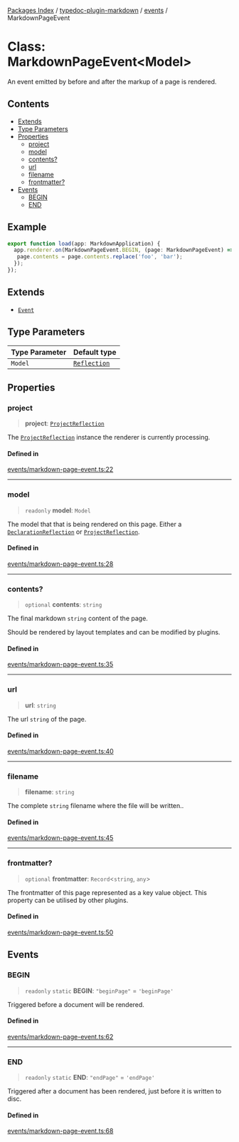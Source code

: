 [Packages Index](../../../README.md) / [typedoc-plugin-markdown](../../README.md) / [events](../README.md) / MarkdownPageEvent

# Class: MarkdownPageEvent\<Model>

An event emitted by before and after the markup of a page is rendered.

## Contents

* [Extends](#extends)
* [Type Parameters](#type-parameters)
* [Properties](#properties)
  * [project](#project)
  * [model](#model)
  * [contents?](#contents-1)
  * [url](#url)
  * [filename](#filename)
  * [frontmatter?](#frontmatter)
* [Events](#events)
  * [BEGIN](#begin)
  * [END](#end)

## Example

```ts
export function load(app: MarkdownApplication) {
  app.renderer.on(MarkdownPageEvent.BEGIN, (page: MarkdownPageEvent) => {
   page.contents = page.contents.replace('foo', 'bar');
  });
});
```

## Extends

* [`Event`](https://typedoc.org/api/classes/Event.html)

## Type Parameters

| Type Parameter | Default type                                                           |
| -------------- | ---------------------------------------------------------------------- |
| `Model`        | [`Reflection`](https://typedoc.org/api/classes/Models.Reflection.html) |

## Properties

### project

> **project**: [`ProjectReflection`](https://typedoc.org/api/classes/Models.ProjectReflection.html)

The [`ProjectReflection`](https://typedoc.org/api/classes/Models.ProjectReflection.html) instance the renderer is currently processing.

#### Defined in

[events/markdown-page-event.ts:22](https://github.com/typedoc2md/typedoc-plugin-markdown/blob/352ce41370cee18034e72b7c2f3874bbfe56f96f/packages/typedoc-plugin-markdown/src/events/markdown-page-event.ts#L22)

***

### model

> `readonly` **model**: `Model`

The model that that is being rendered on this page.
Either a [`DeclarationReflection`](https://typedoc.org/api/classes/Models.DeclarationReflection.html) or [`ProjectReflection`](https://typedoc.org/api/classes/Models.ProjectReflection.html).

#### Defined in

[events/markdown-page-event.ts:28](https://github.com/typedoc2md/typedoc-plugin-markdown/blob/352ce41370cee18034e72b7c2f3874bbfe56f96f/packages/typedoc-plugin-markdown/src/events/markdown-page-event.ts#L28)

***

### contents?

> `optional` **contents**: `string`

The final markdown `string` content of the page.

Should be rendered by layout templates and can be modified by plugins.

#### Defined in

[events/markdown-page-event.ts:35](https://github.com/typedoc2md/typedoc-plugin-markdown/blob/352ce41370cee18034e72b7c2f3874bbfe56f96f/packages/typedoc-plugin-markdown/src/events/markdown-page-event.ts#L35)

***

### url

> **url**: `string`

The url `string` of the page.

#### Defined in

[events/markdown-page-event.ts:40](https://github.com/typedoc2md/typedoc-plugin-markdown/blob/352ce41370cee18034e72b7c2f3874bbfe56f96f/packages/typedoc-plugin-markdown/src/events/markdown-page-event.ts#L40)

***

### filename

> **filename**: `string`

The complete `string` filename where the file will be written..

#### Defined in

[events/markdown-page-event.ts:45](https://github.com/typedoc2md/typedoc-plugin-markdown/blob/352ce41370cee18034e72b7c2f3874bbfe56f96f/packages/typedoc-plugin-markdown/src/events/markdown-page-event.ts#L45)

***

### frontmatter?

> `optional` **frontmatter**: `Record`\<`string`, `any`>

The frontmatter of this page represented as a key value object. This property can be utilised by other plugins.

#### Defined in

[events/markdown-page-event.ts:50](https://github.com/typedoc2md/typedoc-plugin-markdown/blob/352ce41370cee18034e72b7c2f3874bbfe56f96f/packages/typedoc-plugin-markdown/src/events/markdown-page-event.ts#L50)

## Events

### BEGIN

> `readonly` `static` **BEGIN**: `"beginPage"` = `'beginPage'`

Triggered before a document will be rendered.

#### Defined in

[events/markdown-page-event.ts:62](https://github.com/typedoc2md/typedoc-plugin-markdown/blob/352ce41370cee18034e72b7c2f3874bbfe56f96f/packages/typedoc-plugin-markdown/src/events/markdown-page-event.ts#L62)

***

### END

> `readonly` `static` **END**: `"endPage"` = `'endPage'`

Triggered after a document has been rendered, just before it is written to disc.

#### Defined in

[events/markdown-page-event.ts:68](https://github.com/typedoc2md/typedoc-plugin-markdown/blob/352ce41370cee18034e72b7c2f3874bbfe56f96f/packages/typedoc-plugin-markdown/src/events/markdown-page-event.ts#L68)
